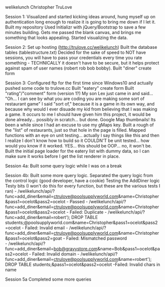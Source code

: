 welikelunch
Christopher TruLove

Session 1:
	Visualized and started kicking ideas around, hung myself up on authentication long enough to realize it is going to bring me down if I let it.
	Built my repository
	Used Initializr with jQuery/Bootstrap to save a few minutes building.  Gets me passed the blank canvas, and brings me something that looks appealing.
	Started visualizing the data.

Session 2:
	Set up hosting (http://trulove.cc/welikelunch)
	Built the database tables (tablestructure.txt)
	Decided for the sake of speed to NOT have sessions, you will have to pass your credentials every time you rate something -  TECHNICALLY it doesn't have to be secure, but it helps protect against spam of user names (robert rob bob bobby).
	Built "diner" create form

Session 3:
	Configured ftp for the first time since Windows10 and actually pushed some code to trulove.cc
	Built "eatery" create form
	Built "rating"/"comment" form (version 1?)
	My son Lex just came in and said... "Oh... I can see by what you are coding you are making some sort of restaurant game" I said "sort of," because it is a game in its own way, and because why would I ever disuade my kid from believing that I was making a game.  It occurs to me I should have given him this project, it would be done already... possibly in scratch... but done.
	Google Map thumbnails! Its been a while since I had an excuse to use my gMaps key.
	Built a rough of the "list" of restaurants, just so that hole in the page is filled.
	Mapped functions with an eye on unit testing... actually I say things like this and then I realize I don't know how to build so it COULDN'T be unit tested... how would you know if it worked.
	YES... this should be OOP... no, it won't be.
	Built the initial page loader for the eatery list with dummy data, so I can make sure it works before I get the list renderer in place.

Session 4a:
	Built some query logic while I was on a break

Session 4b:
	Built some more query logic.
	Separated the query logic from the control logic (good developer, have a cookie)
	Testing the AddDiner logic
		Testy bits (I won't do this for every function, but these are the various tests I ran)
		- /welikelunch/api/?func=add_diner&email=ctrulove@poolsupplyworld.com&name=Christopher&pass1=ocelot&pass2=ocelot
			- Passed
		- /welikelunch/api/?func=add_diner&email=ctrulove@poolsupplyworld.com&name=Christopher&pass1=ocelot&pass2=ocelot
			- Failed: Duplicate	
		- /welikelunch/api/?func=add_diner&email=robert'); DROP TABLE students;@poolsupplyworld.com&name=Christopher&pass1=ocelot&pass2=ocelot
			- Failed: Invalid email
		- /welikelunch/api/?func=add_diner&email=ctrulove@poolsupplyworld.com&name=Christopher&pass1=ocelot&pass2=goat
			- Failed: Mismatched password	
		- /welikelunch/api/?func=add_diner&email=bob@gravystore.com&name=Bob&pass1=ocelot&pass2=ocelot
			- Failed: Invalid domain
		- /welikelunch/api/?func=add_diner&email=ctrulove@poolsupplyworld.com&name=robert'); DROP TABLE students;&pass1=ocelot&pass2=ocelot
			-Failed: Invalid chars in name

Session 5a
	Completed some more queries